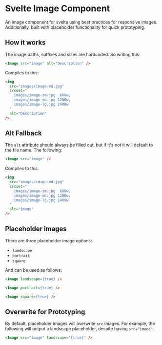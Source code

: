 # Svelte Image Component

An image component for svelte using best practices for responsive images. Additionally, built with placeholder functionality for quick prototyping.

## How it works

The image paths, suffixes and sizes are hardcoded. So writing this:

<!-- prettier-ignore -->
```html
<Image src="image" alt="Description" />
```

Compiles to this:

```html
<img
  src="images/image-md.jpg"
  srcset="
    images/image-sm.jpg  600w,
    images/image-md.jpg 1200w,
    images/image-lg.jpg 2400w
  "
  alt="Description"
/>
```

## Alt Fallback

The `alt` attribute should always be filled out, but if it's not it will default to the file name. The following:

<!-- prettier-ignore -->
```html
<Image src="image" />
```

Compiles to this:

```html
<img
  src="images/image-md.jpg"
  srcset="
    images/image-sm.jpg  600w,
    images/image-md.jpg 1200w,
    images/image-lg.jpg 2400w
  "
  alt="image"
/>
```

## Placeholder images

There are three placeholder image options:

- `landscape`
- `portrait`
- `sqaure`

And can be used as follows:

<!-- prettier-ignore -->
```html
<Image landscape={true} />

<Image portrait={true} />

<Image square={true} />
```

## Overwrite for Prototyping

By default, placeholder images will overwrite `src` images. For example, the following will output a landscape placeholder, despite having `src="image"`.

<!-- prettier-ignore -->
```html
<Image src="image" landscape="{true}" />
```
